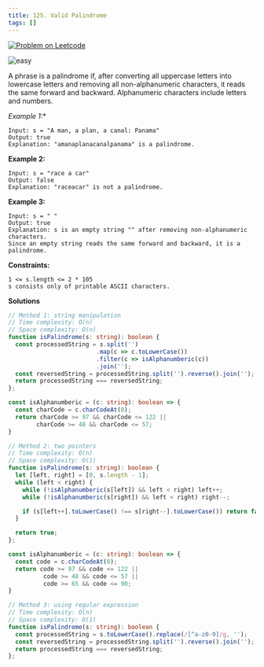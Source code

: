 ```yaml
---
title: 125. Valid Palindrome
tags: []
---
```


[![Problem on Leetcode](https://img.shields.io/badge/Leetcode-FFA116)](https://leetcode.com/problems/valid-palindrome/)

![easy](https://img.shields.io/badge/Difficulty-Easy-5BCEFA.svg)<br />
<!-- ![medium](https://img.shields.io/badge/Difficulty-Medium-F5A9B8.svg)<br /> -->
<!-- ![hard](https://img.shields.io/badge/Difficulty-Hard-FFFFFF.svg)<br /> -->

A phrase is a palindrome if, after converting all uppercase letters into lowercase letters and removing all non-alphanumeric characters, it reads the same forward and backward. Alphanumeric characters include letters and numbers.

 *Example 1:**

```
Input: s = "A man, a plan, a canal: Panama"
Output: true
Explanation: "amanaplanacanalpanama" is a palindrome.
```

**Example 2:**
```
Input: s = "race a car"
Output: false
Explanation: "raceacar" is not a palindrome.
```

**Example 3:**
```
Input: s = " "
Output: true
Explanation: s is an empty string "" after removing non-alphanumeric characters.
Since an empty string reads the same forward and backward, it is a palindrome.
```

**Constraints:**
```
1 <= s.length <= 2 * 105
s consists only of printable ASCII characters.
```

**Solutions**

```ts
// Method 1: string manipulation
// Time complexity: O(n)
// Space complexity: O(n)
function isPalindrome(s: string): boolean {
  const processedString = s.split('')
                         .map(c => c.toLowerCase())
                         .filter(c => isAlphanumberic(c))
                         .join('');
  const reversedString = processedString.split('').reverse().join('');
  return processedString === reversedString;
};

const isAlphanumberic = (c: string): boolean => {
  const charCode = c.charCodeAt(0);
  return charCode >= 97 && charCode <= 122 ||
        charCode >= 48 && charCode <= 57;
}
```

```ts
// Method 2: two pointers
// Time complexity: O(n)
// Space complexity: O(1)
function isPalindrome(s: string): boolean {
  let [left, right] = [0, s.length - 1];
  while (left < right) {
    while (!isAlphanumberic(s[left]) && left < right) left++;
    while (!isAlphanumberic(s[right]) && left < right) right--;

    if (s[left++].toLowerCase() !== s[right--].toLowerCase()) return false;
  }

  return true;
};

const isAlphanumberic = (c: string): boolean => {
  const code = c.charCodeAt(0);
  return code >= 97 && code <= 122 || 
          code >= 48 && code <= 57 ||
          code >= 65 && code <= 90;
}
```

```ts
// Method 3: using regular expression
// Time complexity: O(n)
// Space complexity: O(1)
function isPalindrome(s: string): boolean {
  const processedString = s.toLowerCase().replace(/[^a-z0-9]/g, '');
  const reversedString = processedString.split('').reverse().join('');
  return processedString === reversedString;
};
```